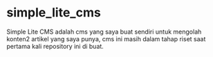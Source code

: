# simple_lite_cms
Simple Lite CMS adalah cms yang saya buat sendiri untuk mengolah konten2 artikel yang saya punya, cms ini masih dalam tahap riset saat pertama kali repository ini di buat.
